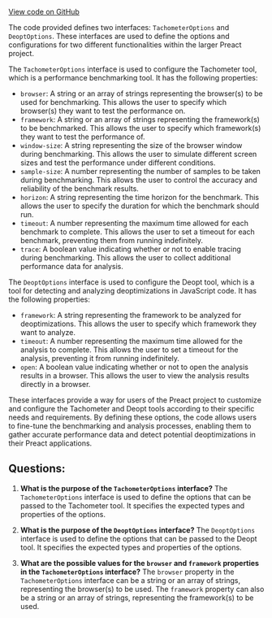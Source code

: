 [View code on GitHub](https://github.com/preactjs/preact/benches/scripts/global.d.ts)

The code provided defines two interfaces: `TachometerOptions` and `DeoptOptions`. These interfaces are used to define the options and configurations for two different functionalities within the larger Preact project.

The `TachometerOptions` interface is used to configure the Tachometer tool, which is a performance benchmarking tool. It has the following properties:

- `browser`: A string or an array of strings representing the browser(s) to be used for benchmarking. This allows the user to specify which browser(s) they want to test the performance on.
- `framework`: A string or an array of strings representing the framework(s) to be benchmarked. This allows the user to specify which framework(s) they want to test the performance of.
- `window-size`: A string representing the size of the browser window during benchmarking. This allows the user to simulate different screen sizes and test the performance under different conditions.
- `sample-size`: A number representing the number of samples to be taken during benchmarking. This allows the user to control the accuracy and reliability of the benchmark results.
- `horizon`: A string representing the time horizon for the benchmark. This allows the user to specify the duration for which the benchmark should run.
- `timeout`: A number representing the maximum time allowed for each benchmark to complete. This allows the user to set a timeout for each benchmark, preventing them from running indefinitely.
- `trace`: A boolean value indicating whether or not to enable tracing during benchmarking. This allows the user to collect additional performance data for analysis.

The `DeoptOptions` interface is used to configure the Deopt tool, which is a tool for detecting and analyzing deoptimizations in JavaScript code. It has the following properties:

- `framework`: A string representing the framework to be analyzed for deoptimizations. This allows the user to specify which framework they want to analyze.
- `timeout`: A number representing the maximum time allowed for the analysis to complete. This allows the user to set a timeout for the analysis, preventing it from running indefinitely.
- `open`: A boolean value indicating whether or not to open the analysis results in a browser. This allows the user to view the analysis results directly in a browser.

These interfaces provide a way for users of the Preact project to customize and configure the Tachometer and Deopt tools according to their specific needs and requirements. By defining these options, the code allows users to fine-tune the benchmarking and analysis processes, enabling them to gather accurate performance data and detect potential deoptimizations in their Preact applications.
## Questions: 
 1. **What is the purpose of the `TachometerOptions` interface?**
The `TachometerOptions` interface is used to define the options that can be passed to the Tachometer tool. It specifies the expected types and properties of the options.

2. **What is the purpose of the `DeoptOptions` interface?**
The `DeoptOptions` interface is used to define the options that can be passed to the Deopt tool. It specifies the expected types and properties of the options.

3. **What are the possible values for the `browser` and `framework` properties in the `TachometerOptions` interface?**
The `browser` property in the `TachometerOptions` interface can be a string or an array of strings, representing the browser(s) to be used. The `framework` property can also be a string or an array of strings, representing the framework(s) to be used.